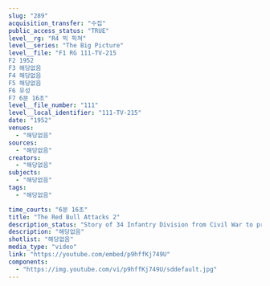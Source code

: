 ```yaml
---
slug: "289"
acquisition_transfer: "수집"
public_access_status: "TRUE"
level__rg: "R4 빅 픽쳐"
level__series: "The Big Picture"
level__file: "F1 RG 111-TV-215
F2 1952
F3 해당없음
F4 해당없음
F5 해당없음
F6 유성
F7 6분 16초"
level__file_number: "111"
level__local_identifier: "111-TV-215"
date: "1952"
venues: 
  - "해당없음"
sources: 
  - "해당없음"
creators: 
  - "해당없음"
subjects: 
  - "해당없음"
tags: 
  - "해당없음"

time_courts: "6분 16초"
title: "The Red Bull Attacks 2"
description_status: "Story of 34 Infantry Division from Civil War to present with emphasis on WW2 action by unit Africa and Italy. Colonel Quinn shows Army medals and awards."
description: "해당없음"
shotlist: "해당없음"
media_type: "video"
link: "https://youtube.com/embed/p9hffKj749U"
components: 
  - "https://img.youtube.com/vi/p9hffKj749U/sddefault.jpg"
---
```

